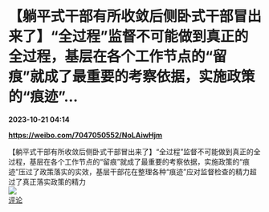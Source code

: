 # 【躺平式干部有所收敛后侧卧式干部冒出来了】“全过程”监督不可能做到真正的全过程，基层在各个工作节点的“留痕”就成了最重要的考察依据，实施政策的“痕迹”...

**2023-10-21 04:14**

**https://weibo.com/7047050552/NoLAiwHjm**

【躺平式干部有所收敛后侧卧式干部冒出来了】“全过程”监督不可能做到真正的全过程，基层在各个工作节点的“留痕”就成了最重要的考察依据，实施政策的“痕迹”压过了政策落实的实效，基层干部花在整理各种“痕迹”应对监督检查的精力超过了真正落实政策的精力  
![](https://img3.chouti.com/CHOUTI_231021_A717C8D3ADBC40CCA3B0CBE5C91248DF.jpg)  
[评论](https://m.chouti.com/link/40358338)